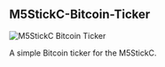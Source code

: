 ## M5StickC-Bitcoin-Ticker

![M5StickC Bitcoin Ticker](/m5sc_tickers.jpg)

A simple Bitcoin ticker for the M5StickC.
